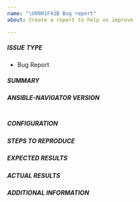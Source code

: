 ```yaml
---
name: "\U0001F41B Bug report"
about: Create a report to help us improve

---
```

##### ISSUE TYPE
 - Bug Report

##### SUMMARY
<!-- Briefly describe the problem. -->

##### ANSIBLE-NAVIGATOR VERSION
<!--- Paste, BELOW THIS COMMENT, verbatim output from "ansible-navigator --version" between quotes below -->
```

```

##### CONFIGURATION
<!--- Paste verbatim output from `ansible-navigator.yaml` file or
      any other custom setting file defined by `ANSIBLE_NAVIGATOR_CONFIG`
      enviornment variable below (if present).-->

##### STEPS TO REPRODUCE

<!-- Please describe exactly how to reproduce the problem. -->

##### EXPECTED RESULTS

<!-- What did you expect to happen when running the steps above? -->

##### ACTUAL RESULTS

<!-- What actually happened? -->

##### ADDITIONAL INFORMATION

<!-- Include any links screenshots or other
information like execution-envirnment details
if enabled. You can use command
"ansible-navigator images <name-of-container-image>"
to introspect execution environment -->